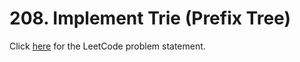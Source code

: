 # 208. Implement Trie (Prefix Tree)

Click [here](https://leetcode.com/problems/implement-trie-prefix-tree/description/)
for the LeetCode problem statement.

